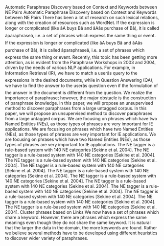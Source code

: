 Automatic Paraphrase Discovery based on Context and Keywords between NE Pairs
Automatic Paraphrase Discovery based on Context and Keywords between NE Pairs
There has been a lot of research on such lexical relations, along with the creation of resources such as WordNet.
If the expression is longer or complicated (like âA buys Bâ and âAâs purchase of Bâ), it is called âparaphraseâ, i.e. a set of phrases which express the same thing or event.
If the expression is longer or complicated (like âA buys Bâ and âAâs purchase of Bâ), it is called âparaphraseâ, i.e. a set of phrases which express the same thing or event.
Recently, this topic has been getting more attention, as is evident from the Paraphrase Workshops in 2003 and 2004, driven by the needs of various NLP applications.
For example, in Information Retrieval (IR), we have to match a userâs query to the expressions in the desired documents, while in Question Answering (QA), we have to find the answer to the userâs question even if the formulation of the answer in the document is different from the question.
We realize the importance of paraphrase; however, the major obstacle is the construction of paraphrase knowledge.
In this paper, we will propose an unsupervised method to discover paraphrases from a large untagged corpus.
In this paper, we will propose an unsupervised method to discover paraphrases from a large untagged corpus.
We are focusing on phrases which have two Named Entities (NEs), as those types of phrases are very important for IE applications.
We are focusing on phrases which have two Named Entities (NEs), as those types of phrases are very important for IE applications.
We are focusing on phrases which have two Named Entities (NEs), as those types of phrases are very important for IE applications.
The NE tagger is a rule-based system with 140 NE categories [Sekine et al. 2004].
The NE tagger is a rule-based system with 140 NE categories [Sekine et al. 2004].
The NE tagger is a rule-based system with 140 NE categories [Sekine et al. 2004].
The NE tagger is a rule-based system with 140 NE categories [Sekine et al. 2004].
The NE tagger is a rule-based system with 140 NE categories [Sekine et al. 2004].
The NE tagger is a rule-based system with 140 NE categories [Sekine et al. 2004].
The NE tagger is a rule-based system with 140 NE categories [Sekine et al. 2004].
The NE tagger is a rule-based system with 140 NE categories [Sekine et al. 2004].
The NE tagger is a rule-based system with 140 NE categories [Sekine et al. 2004].
The NE tagger is a rule-based system with 140 NE categories [Sekine et al. 2004].
The NE tagger is a rule-based system with 140 NE categories [Sekine et al. 2004].
Cluster phrases based on Links We now have a set of phrases which share a keyword.
However, there are phrases which express the same meanings even though they do not share the same keyword.
It is natural that the larger the data in the domain, the more keywords are found.
Rather we believe several methods have to be developed using different heuristics to discover wider variety of paraphrases.